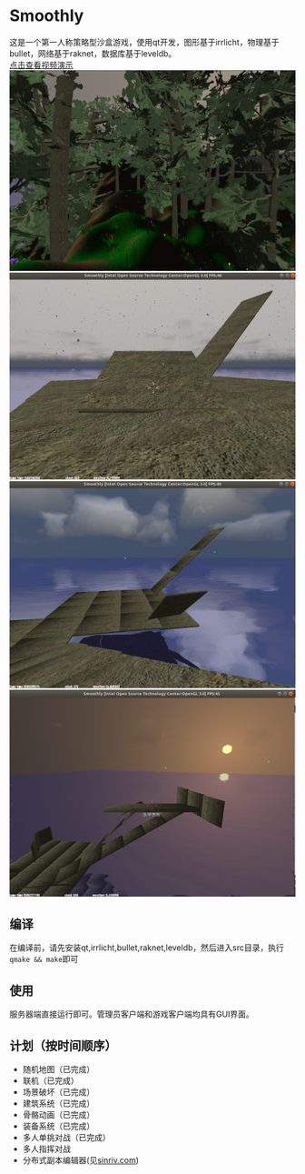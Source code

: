 # Smoothly  
这是一个第一人称策略型沙盒游戏，使用qt开发，图形基于irrlicht，物理基于bullet，网络基于raknet，数据库基于leveldb。  
[点击查看视频演示](https://www.bilibili.com/video/BV1HA411h78b/)  
![img](img/2020-03-29-21-01-04.png)  
![img](img/2020-04-06-09-25-54.png)  
![img](img/2020-04-06-10-02-57.png)  
![img](img/2020-04-07-10-49-48.png)  
## 编译  
在编译前，请先安装qt,irrlicht,bullet,raknet,leveldb，然后进入src目录，执行`qmake && make`即可  
## 使用  
服务器端直接运行即可。管理员客户端和游戏客户端均具有GUI界面。  
## 计划（按时间顺序）  
- 随机地图（已完成）  
- 联机（已完成）  
- 场景破坏（已完成）  
- 建筑系统（已完成）  
- 骨骼动画（已完成）  
- 装备系统（已完成）  
- 多人单挑对战（已完成）  
- 多人指挥对战  
- 分布式副本编辑器(见[sinriv.com](https://sinriv.com))  
